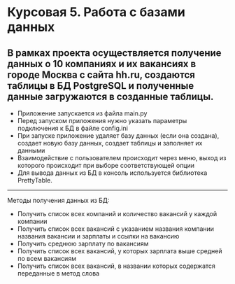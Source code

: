 # Курсовая 5. Работа с базами данных 

## В рамках проекта осуществляется получение данных о 10 компаниях и их вакансиях в городе Москва с сайта hh.ru, создаются таблицы в БД PostgreSQL и полученные данные загружаются в созданные таблицы.

- Приложение запускается из файла main.py
- Перед запуском приложения нужно указать параметры подключения к БД в файле config.ini
- При запуске приложение удаляет базу данных (если она создана), создает новую базу данных, создает таблицы и заполняет их данными
- Взаимодействие с пользователем происходит через меню, выход из которого происходит при выборе соответствующей опции
- Для вывода данных из БД в консоль используется библиотека PrettyTable.
___

Методы получения данных из БД:
- Получить список всех компаний и количество вакансий у каждой компании
- Получить список всех вакансий с указанием названия компании названия вакансии и зарплаты и ссылки на вакансию
- Получить среднюю зарплату по вакансиям
- Получить список всех вакансий, у которых зарплата выше средней по всем вакансиям
- Получить список всех вакансий, в названии которых содержатся переданные в метод слова
